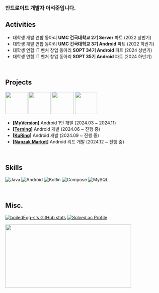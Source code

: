 ### 안드로이드 개발자 이석준입니다.

<p>

## Activities
- 대학생 개발 연합 동아리 **UMC 건국대학교 2기 Server** 파트 (2022 상반기)   
- 대학생 개발 연합 동아리 **UMC 건국대학교 3기 Android** 파트 (2022 하반기)
- 대학생 연합 IT 벤처 창업 동아리 **SOPT 34기 Android** 파트 (2024 상반기) </span>
- 대학생 연합 IT 벤처 창업 동아리 **SOPT 35기 Android** 파트 (2024 하반기) </span>

<br>

## Projects

<a href="https://github.com/My-Version/Android"><img src="https://github.com/user-attachments/assets/d12c8426-be12-4fbe-82a0-720805081d87" width="70"/></a> 
<a href="https://github.com/teamterning/Terning-Android"><img src="https://github.com/user-attachments/assets/90e4b01e-85db-4c51-972d-c3a11ecf41c9" width="70"/></a> 
<a href="https://github.com/ku-ring/KU-Ring-Android"><img src="https://github.com/user-attachments/assets/e186769d-5ea1-4a54-a431-cf0d2bd4423b" width="70"/></a> 
<a href="https://github.com/napzakmarket/Napzak-Android"><img src="https://github.com/user-attachments/assets/ba29a77b-d9ce-4938-8613-71edcfc1da2e" width="70"/></a> 

- **[<a href="https://github.com/My-Version/Android">MyVersion</a>]** Android 1인 개발 (2024.03 ~ 2024.11)    
- **[<a href="https://github.com/teamterning/Terning-Android">Terning</a>]** Android 개발 (2024.06 ~ 진행 중)    
- **[<a href="https://github.com/ku-ring/KU-Ring-Android">KuRing</a>]** Android 개발 (2024.09 ~ 진행 중)     
- **[<a href="https://github.com/napzakmarket/Napzak-Android">Napzak Market</a>]** Android 리드 개발 (2024.12 ~ 진행 중)      



<br>

## Skills
![Java](https://img.shields.io/badge/Java-007396.svg?&style=for-the-badge&logo=Java&logoColor=white)
![Android](https://img.shields.io/badge/Android-3DDC84.svg?&style=for-the-badge&logo=Android&logoColor=white)
![Kotlin](https://img.shields.io/badge/Kotlin-7F52FF.svg?&style=for-the-badge&logo=Kotlin&logoColor=white)
![Compose](https://img.shields.io/badge/Jetpack%20Compose-4285F4.svg?&style=for-the-badge&logo=Jetpack%20Compose&logoColor=white)
![MySQL](https://img.shields.io/badge/MySQL-4479A1.svg?&style=for-the-badge&logo=MySQL&logoColor=white)

<br>

## Misc.
[![boiledEgg-s's GitHub stats](https://github-readme-stats.vercel.app/api?username=boiledeggg)](https://github.com/boiledEgg-s/github-readme-stats) 
[![Solved.ac Profile](http://mazassumnida.wtf/api/v2/generate_badge?boj=seokjun2000)](https://solved.ac/seokjun2000/)


<a href="https://www.gitanimals.org/en_US?utm_medium=image&utm_source=boiledeggg&utm_content=farm">
<img
  src="https://render.gitanimals.org/farms/boiledeggg"
  width="400"
  height="200"
/>
</a>
